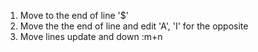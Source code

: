 1. Move to the end of line '$'
2. Move the the end of line and edit 'A', 'I' for the opposite
3. Move lines update and down :m+n
